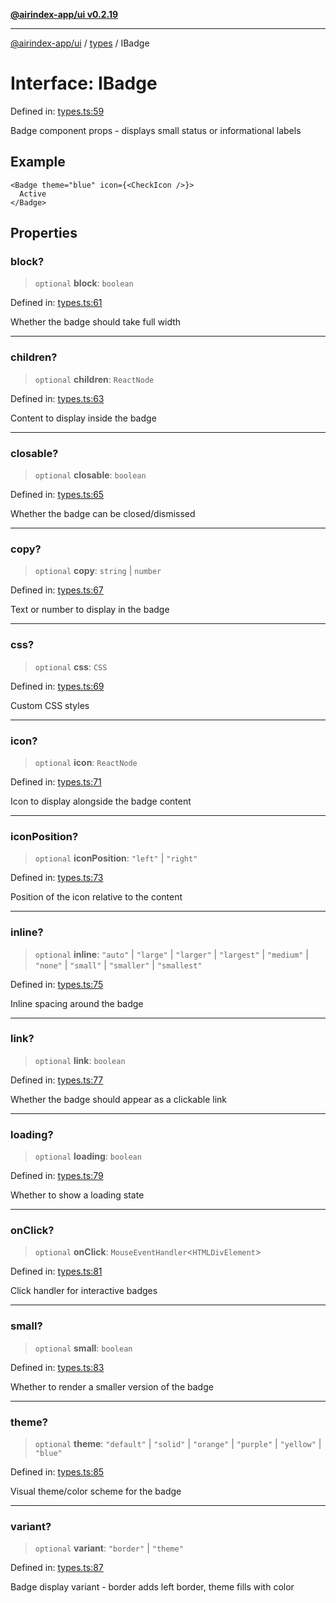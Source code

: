 [**@airindex-app/ui v0.2.19**](../../README.md)

***

[@airindex-app/ui](../../README.md) / [types](../README.md) / IBadge

# Interface: IBadge

Defined in: [types.ts:59](https://github.com/airindex-app/ui/blob/main/src/types.ts#L59)

Badge component props - displays small status or informational labels

## Example

```tsx
<Badge theme="blue" icon={<CheckIcon />}>
  Active
</Badge>
```

## Properties

### block?

> `optional` **block**: `boolean`

Defined in: [types.ts:61](https://github.com/airindex-app/ui/blob/main/src/types.ts#L61)

Whether the badge should take full width

***

### children?

> `optional` **children**: `ReactNode`

Defined in: [types.ts:63](https://github.com/airindex-app/ui/blob/main/src/types.ts#L63)

Content to display inside the badge

***

### closable?

> `optional` **closable**: `boolean`

Defined in: [types.ts:65](https://github.com/airindex-app/ui/blob/main/src/types.ts#L65)

Whether the badge can be closed/dismissed

***

### copy?

> `optional` **copy**: `string` \| `number`

Defined in: [types.ts:67](https://github.com/airindex-app/ui/blob/main/src/types.ts#L67)

Text or number to display in the badge

***

### css?

> `optional` **css**: `CSS`

Defined in: [types.ts:69](https://github.com/airindex-app/ui/blob/main/src/types.ts#L69)

Custom CSS styles

***

### icon?

> `optional` **icon**: `ReactNode`

Defined in: [types.ts:71](https://github.com/airindex-app/ui/blob/main/src/types.ts#L71)

Icon to display alongside the badge content

***

### iconPosition?

> `optional` **iconPosition**: `"left"` \| `"right"`

Defined in: [types.ts:73](https://github.com/airindex-app/ui/blob/main/src/types.ts#L73)

Position of the icon relative to the content

***

### inline?

> `optional` **inline**: `"auto"` \| `"large"` \| `"larger"` \| `"largest"` \| `"medium"` \| `"none"` \| `"small"` \| `"smaller"` \| `"smallest"`

Defined in: [types.ts:75](https://github.com/airindex-app/ui/blob/main/src/types.ts#L75)

Inline spacing around the badge

***

### link?

> `optional` **link**: `boolean`

Defined in: [types.ts:77](https://github.com/airindex-app/ui/blob/main/src/types.ts#L77)

Whether the badge should appear as a clickable link

***

### loading?

> `optional` **loading**: `boolean`

Defined in: [types.ts:79](https://github.com/airindex-app/ui/blob/main/src/types.ts#L79)

Whether to show a loading state

***

### onClick?

> `optional` **onClick**: `MouseEventHandler`\<`HTMLDivElement`\>

Defined in: [types.ts:81](https://github.com/airindex-app/ui/blob/main/src/types.ts#L81)

Click handler for interactive badges

***

### small?

> `optional` **small**: `boolean`

Defined in: [types.ts:83](https://github.com/airindex-app/ui/blob/main/src/types.ts#L83)

Whether to render a smaller version of the badge

***

### theme?

> `optional` **theme**: `"default"` \| `"solid"` \| `"orange"` \| `"purple"` \| `"yellow"` \| `"blue"`

Defined in: [types.ts:85](https://github.com/airindex-app/ui/blob/main/src/types.ts#L85)

Visual theme/color scheme for the badge

***

### variant?

> `optional` **variant**: `"border"` \| `"theme"`

Defined in: [types.ts:87](https://github.com/airindex-app/ui/blob/main/src/types.ts#L87)

Badge display variant - border adds left border, theme fills with color
